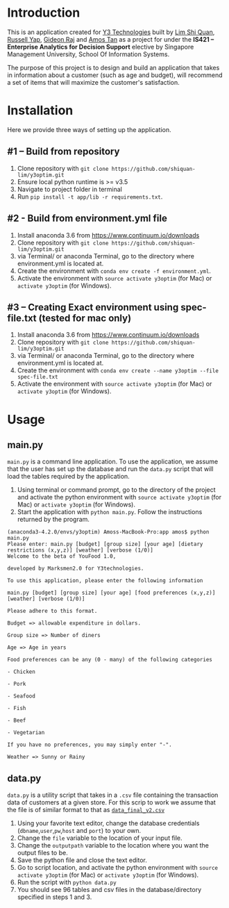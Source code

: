 # Introduction
This is an application created for [Y3 Technologies](http://www.y3technologies.com) built by [Lim Shi Quan](https://github.com/shiquan-lim), [Russell Yap](https://github.com/russellyap), [Gideon Raj]() and [Amos Tan](https://github.com/atwj) as a project for under the __IS421 – Enterprise Analytics for Decision Support__ elective by Singapore Management University, School Of Information Systems.

The purpose of this project is to design and build an application that takes in information about a customer (such as age and budget), will recommend a set of items that will maximize the customer's satisfaction.

# Installation
Here we provide three ways of setting up the application.
## #1 – Build from repository
1. Clone repository with `git clone https://github.com/shiquan-lim/y3optim.git`
2. Ensure local python runtime is >= v3.5
3. Navigate to project folder in terminal
4. Run `pip install -t app/lib -r requirements.txt`. 

## #2 - Build from environment.yml file
1. Install anaconda 3.6 from https://www.continuum.io/downloads
2. Clone repository with `git clone https://github.com/shiquan-lim/y3optim.git`
3. via Terminal/ or anaconda Terminal, go to the directory where environment.yml is located at.
4. Create the environment with `conda env create -f environment.yml`.
5. Activate the environment with `source activate y3optim` (for Mac) or ```activate y3optim``` (for Windows).

## #3 – Creating Exact environment using spec-file.txt (tested for mac only)
1. Install anaconda 3.6 from https://www.continuum.io/downloads
2. Clone repository with `git clone https://github.com/shiquan-lim/y3optim.git`
3. via Terminal/ or anaconda Terminal, go to the directory where environment.yml is located at.
4. Create the environment with `conda env create --name y3optim --file spec-file.txt`
5. Activate the environment with `source activate y3optim` (for Mac) or ```activate y3optim``` (for Windows).

# Usage

## main.py
`main.py` is a command line application. To use the application, we assume that the user has set up the database and run the `data.py` script that will load the tables required by the application. 

1. Using terminal or command prompt, go to the directory of the project and activate the python environment with `source activate y3optim` (for Mac) or ```activate y3optim``` (for Windows).
2. Start the application with `python main.py`. Follow the instructions returned by the program.
```
(anaconda3-4.2.0/envs/y3optim) Amoss-MacBook-Pro:app amos$ python main.py
Please enter: main.py [budget] [group size] [your age] [dietary restrictions (x,y,z)] [weather] [verbose (1/0)]
Welcome to the beta of YouFood 1.0,

developed by Marksmen2.0 for Y3technologies.

To use this application, please enter the following information

main.py [budget] [group size] [your age] [food preferences (x,y,z)] [weather] [verbose (1/0)]

Please adhere to this format.

Budget => allowable expenditure in dollars.

Group size => Number of diners

Age => Age in years

Food preferences can be any (0 - many) of the following categories

- Chicken

- Pork

- Seafood

- Fish

- Beef

- Vegetarian

If you have no preferences, you may simply enter "-".

Weather => Sunny or Rainy
```

## data.py
`data.py` is a utility script that takes in a `.csv` file containing the transaction data of customers at a given store. For this scrip to work we assume that the file is of similar format to that as [`data_final_v2.csv`](https://github.com/shiquan-lim/y3optim/blob/master/data/data_final_v2.csv)

1. Using your favorite text editor, change the database credentials (`dbname`,`user`,`pw`,`host` and `port`) to your own.
2. Change the `file` variable to the location of your input file.
3. Change the `outputpath` variable to the location where you want the output files to be.
4. Save the python file and close the text editor.
5. Go to script location, and activate the python environment with `source activate y3optim` (for Mac) or ```activate y3optim``` (for Windows).
6. Run the script with `python data.py`
7. You should see 96 tables and csv files in the database/directory specified in steps 1 and 3.
